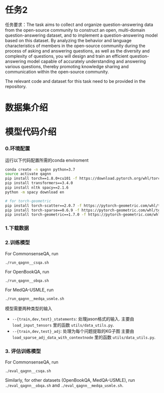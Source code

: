 # 任务2
任务要求：The task aims to collect and organize question-answering data from the open-source community to construct an open, multi-domain question-answering dataset, and to implement a question-answering model based on this dataset. By analyzing the behavior and language characteristics of members in the open-source community during the process of asking and answering questions, as well as the diversity and complexity of questions, you will design and train an efficient question-answering model capable of accurately understanding and answering various questions, thereby promoting knowledge sharing and communication within the open-source community.

The relevant code and dataset for this task need to be provided in the repository.

# 数据集介绍








# 模型代码介绍
### 0.环境配置
运行以下代码配置所需的conda enviroment
```bash
conda create -n qagnn python=3.7
source activate qagnn
pip install torch==1.8.0+cu101 -f https://download.pytorch.org/whl/torch_stable.html
pip install transformers==3.4.0
pip install nltk spacy==2.1.6
python -m spacy download en

# for torch-geometric
pip install torch-scatter==2.0.7 -f https://pytorch-geometric.com/whl/torch-1.8.0+cu101.html
pip install torch-sparse==0.6.9 -f https://pytorch-geometric.com/whl/torch-1.8.0+cu101.html
pip install torch-geometric==1.7.0 -f https://pytorch-geometric.com/whl/torch-1.8.0+cu101.html
```

### 1.下载数据




### 2.训练模型
For CommonsenseQA, run
```
./run_qagnn__csqa.sh
```
For OpenBookQA, run
```
./run_qagnn__obqa.sh
```
For MedQA-USMLE, run
```
./run_qagnn__medqa_usmle.sh
```
模型需要两种类型的输入
* `--{train,dev,test}_statements`: 处理jason格式的输入. 主要由 `load_input_tensors` 里的函数 `utils/data_utils.py`.
* `--{train,dev,test}_adj`: 处理为每个问题提取的KG子图 主要由 `load_sparse_adj_data_with_contextnode` 里的函数 `utils/data_utils.py`.

### 3. 评估训练模型
For CommonsenseQA, run
```
./eval_qagnn__csqa.sh
```
Similarly, for other datasets (OpenBookQA, MedQA-USMLE), run `./eval_qagnn__obqa.sh` and `./eval_qagnn__medqa_usmle.sh`.

